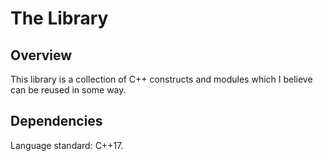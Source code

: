 # The Library
## Overview
This library is a collection of C++ constructs and modules which I believe can be reused in some way.

## Dependencies
Language standard: C++17.
